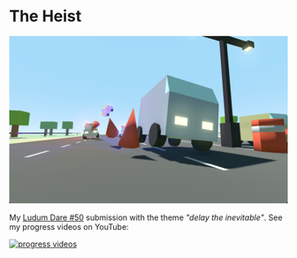 # The Heist

![cover image](./sprites/cover.png)

My [Ludum Dare #50](https://ldjam.com/events/ludum-dare/50/the-heist) submission with the theme *"delay the inevitable"*. See my progress videos on YouTube:

[![progress videos](https://img.youtube.com/vi/icEdRj7y2lU/0.jpg)](https://youtube.com/playlist?list=PL52FaSLR1fYhASUQ2DKyt8U5fLw06rn0o)
